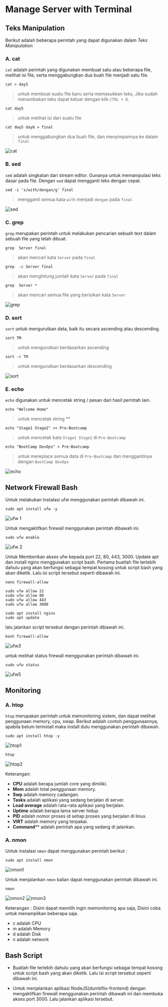 # Manage Server with Terminal

## Teks Manipulation
Berikut adalah beberapa perintah yang dapat digunakan dalam *Teks Manipulation*

### A. **cat**
`cat` adalah perintah yang digunakan membuat satu atau beberapa file, melihat isi file, serta menggabungkan dua buah file menjadi satu file.

```
cat > day5
```
> untuk membuat suatu file baru serta memasukkan teks, Jika sudah menambakan teks dapat keluar dengan klik `CTRL + D`.

```
cat day5
```
> untuk melihat isi dari suatu file

```
cat day5 day6 > final
```
> untuk menggabungkan dua buah file, dan menyimpannya ke dalam `final`

![cat](https://user-images.githubusercontent.com/54151202/226976730-fd07f4f3-28f5-410c-950b-235b1251cb2e.png)


### B. **sed**
`sed` adalah singkatan dari stream editor. Gunanya untuk memanipulasi teks dasar pada file. Dengan `sed` dapat mengganti teks dengan cepat.

```
sed -i 's/with/dengan/g' final
```
>mengganti semua kata `with` menjadi `dengan` pada `final`

![sed](https://user-images.githubusercontent.com/54151202/226976775-df429dc0-6b5e-486a-8ec8-66d9f7ac2b54.png)


### C. **grep**
`grep` merupakan perintah untuk melakukan pencarian sebuah text dalam sebuah file yang telah dibuat.

```
grep  Server final
```
> akan mencari kata `Server` pada `final`

```
grep  -c Server final
```
> akan menghitung jumlah kata `Server` pada `final`

```
grep  Server *
```
> akan mencari semua file yang berisikan kata `Server`

![grep](https://user-images.githubusercontent.com/54151202/226976863-f354c616-3ea6-4cae-b812-0eeefb8d36ae.png)


### D. **sort**
`sort` untuk mengurutkan data, baik itu secara ascending atau descending.

```
sort TM
```
>untuk mengurutkan berdasarkan ascending

```
sort -r TM
```
>untuk mengurutkan berdasarkan descending

![sort](https://user-images.githubusercontent.com/54151202/226976914-d3fa1a93-165b-44f5-b7b7-a15d2453353c.png)


### E. **echo**
`echo` digunakan untuk mencetak string / pesan dari hasil perintah lain.

```
echo "Welcome Home"
```
>untuk mencetak string **

```
echo "Stage1 Stage2" >> Pre-Bootcamp
```
>untuk mencetak kata `Stage1 Stage2` di `Pre-Bootcamp`    

```
echo "BootCamp DevOps" > Pre-Bootcamp
```
>untuk mereplace semua data di `Pre-Bootcamp` dan menggantinya dengan `BootCamp DevOps`

![echo](https://user-images.githubusercontent.com/54151202/226976964-897afb33-c379-4ba8-8015-5e2f100ea2a4.png)


## Network Firewall Bash

Untuk melakukan Instalasi ufw menggunakan perintah dibawah ini.

```
sudo apt install ufw -y
```

![ufw 1](https://user-images.githubusercontent.com/54151202/226983703-7f0be1af-1af3-4018-b94e-7ceebed4c072.png)


Untuk mengaktifkan firewall menggunakan perintah dibawah ini.

```
sudo ufw enable
```

![ufw 2](https://user-images.githubusercontent.com/54151202/226983753-3a0cf066-55f6-41c6-8986-496460fb6ba0.png)


Untuk Memberikan akses ufw kepada port 22, 80, 443, 3000. Update apt dan install nginx menggunakan script bash. Pertama buatlah file terlebih dahulu yang akan berfungsi sebagai tempat kosong untuk script bash yang akan diketik. Lalu isi script tersebut seperti dibawah ini. 

```
nano firewall-allow
```
```
sudo ufw allow 22
sudo ufw allow 80
sudo ufw allow 443
sudo ufw allow 3000

sudo apt install nginx
sudo apt update
```

lalu jalankan script tersebut dengan perintah dibawah ini.

```
bash firewall-allow
```

![ufw3](https://user-images.githubusercontent.com/54151202/226984558-8eb4ffd5-d1a4-495b-94d4-20f64d46f35f.png)


untuk melihat status firewall menggunakan perintah dibawah ini.

```
sudo ufw status
```

![ufw5](https://user-images.githubusercontent.com/54151202/226985911-09c85be4-1697-4e1c-965f-26ddb1d1a1fe.png)


## Monitoring

### A. **htop**
`htop` merupakan perintah untuk memonitoring sistem, dan dapat melihat penggunaan memory, cpu, swap. Berikut adalah contoh penggunaannya, apabila belum terinstall maka install dulu menggunakan perintah dibawah.

```
sudo apt install htop -y
```

![htop1](https://user-images.githubusercontent.com/54151202/226981638-689e4633-17e8-46b5-af34-a9373f9c7bfa.png)

```
htop
```

![htop2](https://user-images.githubusercontent.com/54151202/226981687-0d71674d-1e23-411a-941b-0361af2a29cf.png)

Keterangan: 
- **CPU** adalah berapa jumlah core yang dimiliki.
- **Mem** adalah total penggunaan memory.
- **Swp** adalah memory cadangan.
- **Tasks** adalah aplikasi yang sedang berjalan di server.
- **Load average** adalah rata-rata aplikasi yang berjalan.
- **Uptime** adalah berapa lama server hidup.
- **PID** adalah nomor proses id setiap proses yang berjalan di linux.
- **VIRT** adalah memory yang terpakai.
- **Command**** adalah perintah apa yang sedang di jalankan.

### A. **nmon**
Untuk instalasi `nmon` dapat menggunakan perintah berikut :
```
sudo apt install nmon
```
![nmon1](https://user-images.githubusercontent.com/54151202/226982071-5c47a15f-5d81-4cff-b632-4b11c3216427.png)



Untuk menjalankan `nmon` kalian dapat menggunakan perintah dibawah ini.
```
nmon
```

![nmon2](https://user-images.githubusercontent.com/54151202/226982017-b9348c45-10d8-42b7-acdc-24c00dbf7cbe.png)
![nmon3](https://user-images.githubusercontent.com/54151202/226982027-f23b0dfd-6592-4e8d-a9f4-af647aac9b77.png)

Keterangan : Disini dapat memilih ingin memonitoring apa saja, Disini coba untuk menampilkan beberapa saja.

- c adalah CPU
- m adalah Memory
- d adalah Disk
- n adalah network


## Bash Script

- Buatlah file terlebih dahulu yang akan berfungsi sebagai tempat kosong untuk script bash yang akan diketik.  Lalu isi script tersebut seperti dibawah ini. 


- Untuk menjalankan aplikasi NodeJS(dumbflix-frontend) dengan mengaktifkan firewall menggunakan perintah dibawah ini dan membuka akses port 3000. Lalu jalankan aplikasi tersebut.






